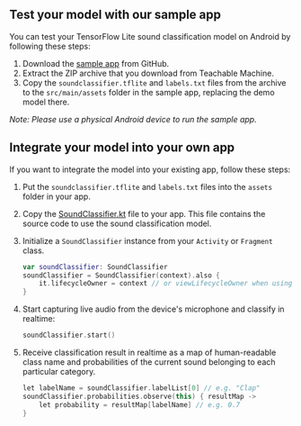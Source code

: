 ## Test your model with our sample app

You can test your TensorFlow Lite sound classification model on Android by following these steps:

1. Download the [sample app](https://github.com/tensorflow/examples/tree/master/lite/examples/sound_classification/android_legacy)
 from GitHub.
1. Extract the ZIP archive that you download from Teachable Machine.
1. Copy the `soundclassifier.tflite` and `labels.txt` files from the archive to the
 `src/main/assets` folder in the sample app, replacing the demo model there.

 *Note: Please use a physical Android device to run the sample app.*

## Integrate your model into your own app

If you want to integrate the model into your existing app, follow these steps:

1. Put the `soundclassifier.tflite` and `labels.txt` files into the `assets` folder in your app.
1. Copy the [SoundClassifier.kt](https://github.com/tensorflow/examples/blob/master/lite/examples/sound_classification/android_legacy/app/src/main/java/org/tensorflow/lite/examples/soundclassifier/SoundClassifier.kt)
 file to your app. This file contains the source code to use the sound classification model.
1. Initialize a `SoundClassifier` instance from your `Activity` or `Fragment` class.

    ```kotlin
    var soundClassifier: SoundClassifier
    soundClassifier = SoundClassifier(context).also {
        it.lifecycleOwner = context // or viewLifecycleOwner when using in a Fragment
    }
    ```

1. Start capturing live audio from the device's microphone and classify in realtime:

    ```kotlin
    soundClassifier.start()
    ```

1. Receive classification result in realtime as a map of human-readable class name and
 probabilities of the current sound belonging to each particular category.

    ```kotlin
    let labelName = soundClassifier.labelList[0] // e.g. "Clap"
    soundClassifier.probabilities.observe(this) { resultMap ->
        let probability = resultMap[labelName] // e.g. 0.7
    }
    ```
